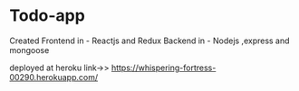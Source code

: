# Todo-app
Created Frontend in - Reactjs and Redux
Backend in - Nodejs ,express and mongoose 

deployed at heroku link->> https://whispering-fortress-00290.herokuapp.com/
